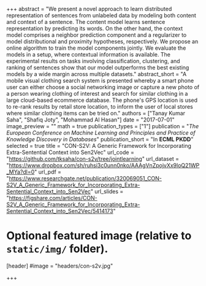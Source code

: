 +++
abstract = "We present a novel approach to learn distributed representation of sentences from unlabeled data by modeling both content and context of a sentence. The content model learns sentence representation by predicting its words. On the other hand, the context model comprises a neighbor prediction component and a regularizer to model distributional and proximity hypotheses, respectively. We propose an online algorithm to train the model components jointly. We evaluate the models in a setup, where contextual information is available. The experimental results on tasks involving classification, clustering, and ranking of sentences show that our model outperforms the best existing models by a wide margin across multiple datasets."
abstract_short = "A mobile visual clothing search system is presented whereby a smart phone user can either choose a social networking image or capture a new photo of a person wearing clothing of interest and search for similar clothing in a large cloud-based ecommerce database. The phone's GPS location is used to re-rank results by retail store location, to inform the user of local stores where similar clothing items can be tried on."
authors = ["Tanay Kumar Saha", "Shafiq Joty", "Mohammad Al Hasan"]
date = "2017-07-01"
image_preview = ""
math = true
publication_types = ["1"]
publication = "*The European Conference on Machine Learning and Principles and Practice of Knowledge Discovery in Databases*"
publication_short = "In **ECML PKDD**"
selected = true
title = "CON-S2V: A Generic Framework for Incorporating Extra-Sentential Context into Sen2Vec"
url_code = "https://github.com/tksaha/con-s2v/tree/jointlearning"
url_dataset = "https://www.dropbox.com/sh/ruhsi3c0unn0nko/AAAgVnZpojvXx9loQ21WP_MYa?dl=0"
url_pdf = "https://www.researchgate.net/publication/320069051_CON-S2V_A_Generic_Framework_for_Incorporating_Extra-Sentential_Context_into_Sen2Vec"
url_slides = "https://figshare.com/articles/CON-S2V_A_Generic_Framework_for_Incorporating_Extra-Sentential_Context_into_Sen2Vec/5414173"



# Optional featured image (relative to `static/img/` folder).
[header]
#image = "headers/con-s2v.jpg"

+++
